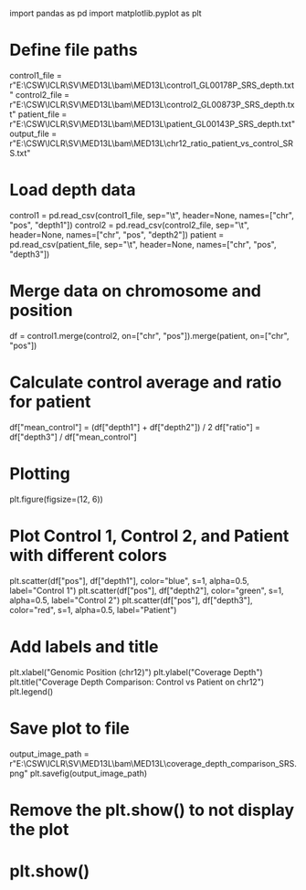 import pandas as pd
import matplotlib.pyplot as plt


# Define file paths
control1_file = r"E:\CSW\ICLR\SV\MED13L\bam\MED13L\control1_GL00178P_SRS_depth.txt"
control2_file = r"E:\CSW\ICLR\SV\MED13L\bam\MED13L\control2_GL00873P_SRS_depth.txt"
patient_file = r"E:\CSW\ICLR\SV\MED13L\bam\MED13L\patient_GL00143P_SRS_depth.txt"
output_file = r"E:\CSW\ICLR\SV\MED13L\bam\MED13L\chr12_ratio_patient_vs_control_SRS.txt"

# Load depth data
control1 = pd.read_csv(control1_file, sep="\t", header=None, names=["chr", "pos", "depth1"])
control2 = pd.read_csv(control2_file, sep="\t", header=None, names=["chr", "pos", "depth2"])
patient = pd.read_csv(patient_file, sep="\t", header=None, names=["chr", "pos", "depth3"])

# Merge data on chromosome and position
df = control1.merge(control2, on=["chr", "pos"]).merge(patient, on=["chr", "pos"])

# Calculate control average and ratio for patient
df["mean_control"] = (df["depth1"] + df["depth2"]) / 2
df["ratio"] = df["depth3"] / df["mean_control"]

# Plotting
plt.figure(figsize=(12, 6))

# Plot Control 1, Control 2, and Patient with different colors
plt.scatter(df["pos"], df["depth1"], color="blue", s=1, alpha=0.5, label="Control 1")
plt.scatter(df["pos"], df["depth2"], color="green", s=1, alpha=0.5, label="Control 2")
plt.scatter(df["pos"], df["depth3"], color="red", s=1, alpha=0.5, label="Patient")

# Add labels and title
plt.xlabel("Genomic Position (chr12)")
plt.ylabel("Coverage Depth")
plt.title("Coverage Depth Comparison: Control vs Patient on chr12")
plt.legend()

# Save plot to file
output_image_path = r"E:\CSW\ICLR\SV\MED13L\bam\MED13L\coverage_depth_comparison_SRS.png"
plt.savefig(output_image_path)

# Remove the plt.show() to not display the plot
# plt.show()
